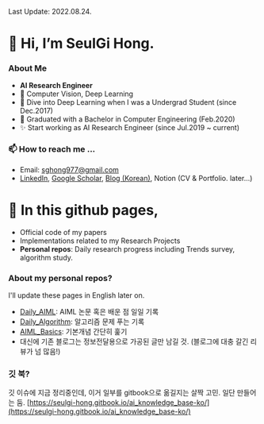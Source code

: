 Last Update: 2022.08.24.  

# 👋 Hi, I’m SeulGi Hong.
### About Me
- **AI Research Engineer**
- 💞️ Computer Vision, Deep Learning
- 🌱 Dive into Deep Learning when I was a Undergrad Student (since Dec.2017)
- 🌱 Graduated with a Bachelor in Computer Engineering (Feb.2020)
- ✨ Start working as AI Research Engineer (since Jul.2019 ~ current)


### 📫 How to reach me ...
- Email: sghong977@gmail.com
- [LinkedIn](https://www.linkedin.com/in/seulgi-hong-0b9a131a2), [Google Scholar](https://scholar.google.com/citations?user=0kh6CPgAAAAJ&hl=en&oi=sra), [Blog (Korean)](https://ambitious-posong.tistory.com/), Notion (CV & Portfolio. later...)

# 👀 In this github pages,
- Official code of my papers
- Implementations related to my Research Projects
- **Personal repos**: Daily research progress including Trends survey, algorithm study.

### About my personal repos?
I'll update these pages in English later on.

- [Daily_AIML](https://github.com/sghong977/Daily_AIML.git): AIML 논문 혹은 배운 점 일일 기록
- [Daily_Algorithm](https://github.com/sghong977/Daily-Algorithm.git): 알고리즘 문제 푸는 기록
- [AIML_Basics](https://github.com/sghong977/AIML_Basics.git): 기본개념 간단히 훑기
- 대신에 기존 블로그는 정보전달용으로 가공된 글만 남길 것. (블로그에 대충 갈긴 리뷰가 넘 많음!)


### 깃 북?
깃 이슈에 지금 정리중인데, 이거 일부를 gitbook으로 옮길지는 살짝 고민.
일단 만들어는 둠. [https://seulgi-hong.gitbook.io/ai_knowledge_base-ko/](https://seulgi-hong.gitbook.io/ai_knowledge_base-ko/)


<!---
sghong977/sghong977 is a ✨ special ✨ repository because its `README.md` (this file) appears on your GitHub profile.
You can click the Preview link to take a look at your changes.
--->
